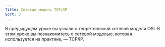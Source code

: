```yaml
---
Title: Сетевая модель TCP/IP
Sort: 3
---
```


В предыдущем уроке вы узнали о теоретической сетевой модели OSI. В этом уроке вы познакомитесь с сетевой моделью, которая используется на практике, — TCP/IP.